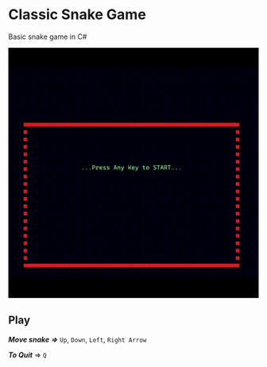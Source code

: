 # Classic Snake Game

Basic snake game in C#

<p align="center">
	<img src="img/snakeGame.gif" />
</p>

## Play

***Move snake*** ***=>*** ``Up``, ``Down``, ``Left``, ``Right Arrow``

***To Quit*** => ``Q``